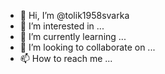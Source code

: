 - 👋 Hi, I’m @tolik1958svarka
- 👀 I’m interested in ...
- 🌱 I’m currently learning ...
- 💞️ I’m looking to collaborate on ...
- 📫 How to reach me ...

<!---
tolik1958svarka/tolik1958svarka is a ✨ special ✨ repository because its `README.md` (this file) appears on your GitHub profile.
You can click the Preview link to take a look at your changes.
--->
